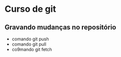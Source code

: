 # Curso de git 

## Gravando mudanças no repositório
* comando git push
* comando git pull
* co9mando git fetch
